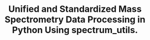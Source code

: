 ---
authors: Bittremieux W, Levitsky L, Pilz M, Sachsenberg T, Huber F, Wang M, Dorrestein
  PC
carousel: false
doi: 10.1021/acs.jproteome.2c00632
featured: false
issue: '2'
journal: Journal of proteome research
keywords: '["Mass Spectrometry", "Metabolomics", "mass spectrometry", "metabolomics",
  "open source", "Proteomics", "Python", "proteomics", "Machine Learning", "Software"]'
landmark: false
layout: ../../layouts/Publication.astro
page: 625-631
pmid: 36688502
r03: R03OD034493
title: Unified and Standardized Mass Spectrometry Data Processing in Python Using
  spectrum_utils.
volume: '22'
year: 2023
---